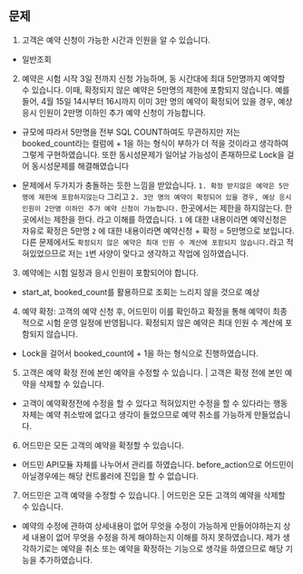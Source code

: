 ## 문제

1. 고객은 예약 신청이 가능한 시간과 인원을 알 수 있습니다.
- 일반조회

2. 예약은 시험 시작 3일 전까지 신청 가능하며, 동 시간대에 최대 5만명까지 예약할 수 있습니다. 이때, 확정되지 않은 예약은 5만명의 제한에 포함되지 않습니다.
  예를 들어, 4월 15일 14시부터 16시까지 이미 3만 명의 예약이 확정되어 있을 경우, 예상 응시 인원이 2만명 이하인 추가 예약 신청이 가능합니다.

- 규모에 따라서 5만명을 전부 SQL COUNT하여도 무관하지만 저는 booked_count라는 컬럼에 + 1을 하는 형식이 부하가 더 적을 것이라고 생각하여 그렇게 구현하였습니다.
  또한 동시성문제가 일어날 가능성이 존재하므로 Lock을 걸어 동시성문제를 해결해였습니다

- 문제에서 두가지가 충돌하는 듯한 느낌을 받았습니다.
  `1. 확정 받지않은 예약은 5만명에 제한에 포함하지않는다` 그리고
  `2. 3만 명의 예약이 확정되어 있을 경우, 예상 응시 인원이 2만명 이하인 추가 예약 신청이 가능합니다.`
  한곳에서는 제한을 하지않는다.
  한곳에서는 제한을 한다.
  라고 이해를 하였습니다.
  `1` 에 대한 내용이라면 예약신청은 자유로 확정은 5만명
  `2` 에 대한 내용이라면 예약신청 + 확정 = 5만명으로 보입니다.
  다른 문제에서도 `확정되지 않은 예약은 최대 인원 수 계산에 포함되지 않습니다.`라고 적혀있었으므로 저는 `1`번 사양이 맞다고 생각하고 작업에 임하였습니다.

3. 예약에는 시험 일정과 응시 인원이 포함되어야 합니다.
- start_at, booked_count를 활용하므로 조회는 느리지 않을 것으로 예상

4. 예약 확정: 고객의 예약 신청 후, 어드민이 이를 확인하고 확정을 통해 예약이 최종적으로 시험 운영 일정에 반영됩니다. 확정되지 않은 예약은 최대 인원 수 계산에 포
함되지 않습니다.
- Lock을 걸어서 booked_count에 + 1을 하는 형식으로 진행하였습니다.

5. 고객은 예약 확정 전에 본인 예약을 수정할 수 있습니다. | 고객은 확정 전에 본인 예약을 삭제할 수 있습니다.
- 고객이 예약확정전에 수정을 할 수 있다고 적혀있지만 수정을 할 수 있다라는 행동자체는 예약 취소밖에 없다고 생각이 들었으므로 예약 취소를 가능하게 만들었습니다.

6. 어드민은 모든 고객의 예약을 확정할 수 있습니다.
- 어드민 API모듈 자체를 나누어서 관리를 하였습니다. before_action으로 어드민이 아닐경우에는 해당 컨트롤러에 진입을 할 수 없습니다.

7. 어드민은 고객 예약을 수정할 수 있습니다. | 어드민은 모든 고객의 예약을 삭제할 수 있습니다.
- 예약의 수정에 관하여 상세내용이 없어 무엇을 수정이 가능하게 만들어야하는지 상세 내용이 없어 무엇을 수정을 하게 해야하는지 이해를 하지 못하였습니다. 제가 생각하기로는 예약을 취소 또는 예약을 확정하는 기능으로 생각을 하였으므로 해당 기능을 추가하였습니다.

